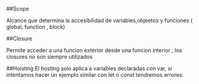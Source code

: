   ##Scope 

Alcance que determina la accesibilidad de variables,objeetos y  funciones ( global, function , block)

  ##Closure 

Permite acceder a una funcion exterior desde una funcion interior , los closures no son siempre utilizados

  ##Hoisting
 El hosting solo aplica a variables declaradas con var, si intentamos hacer un ejemplo similar con let o const tendremos errores: 